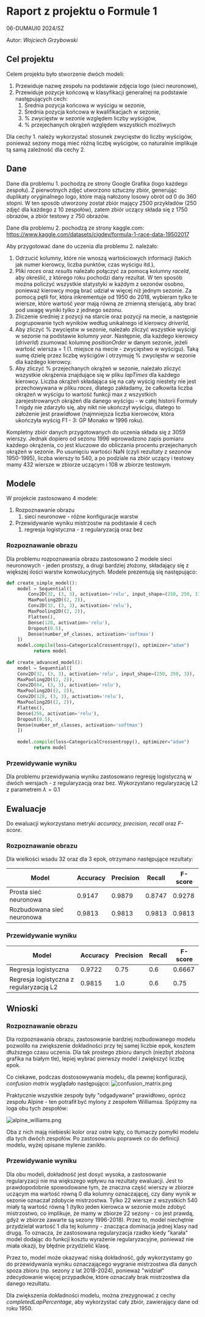 # Raport z projektu o Formule 1  
  
06-DUMAUI0 2024/SZ  
  
Autor: *Wojciech Grzybowski*  
  
## Cel projektu  
Celem projektu było stworzenie dwóch modeli:  
  
1. Przewiduje nazwę zespołu na podstawie zdjęcia logo (sieci neuronowe),  
2. Przewiduje pozycje końcową w klasyfikacji generalnej na podstawie następujących cech:  
    1. Średnia pozycja końcowa w wyścigu w sezonie,  
    2. Średnia pozycja końcowa w kwalifikacjach w sezonie,  
    3. % zwycięstw w sezonie względem liczby wyścigów,  
    4. % przejechanych okrążeń względem wszystkich możliwych  
  
Dla cechy 1. należy wykorzystać stosunek zwycięstw do liczby wyścigów, ponieważ sezony mogą mieć różną liczbę wyścigów, co naturalnie implikuje tą samą zależność dla cechy 2.  
  
## Dane  
Dane dla problemu 1. pochodzą ze strony Google Grafika (logo każdego zespołu). Z pierwotnych zdjęć utworzono sztuczny zbiór, generując duplikaty oryginalnego logo, które mają nałożony losowy obrót od 0 do 360 stopni. W ten sposób utworzony został zbiór mający 2500 przykładów (250 zdjęć dla każdego z 10 zespołów), zatem zbiór uczący składa się z 1750 obrazów, a zbiór testowy z 750 obrazów.
  
Dane dla problemu 2. pochodzą ze strony kaggle.com: https://www.kaggle.com/datasets/cjgdev/formula-1-race-data-19502017  
  
Aby przygotować dane do uczenia dla problemu 2. należało:  
1. Odrzucić kolumny, które nie wnoszą wartościowych informacji (takich jak numer kierowcy, liczba punktów, czas wyścigu itd.),  
2. Pliki *races* oraz *results* należało połączyć za pomocą kolumny *raceId*, aby określić, z którego roku pochodzi dany rezultat. W ten sposób można policzyć wszystkie statystyki w każdym z sezonów osobno, ponieważ kierowcy mogą brać udział w więcej niż jednym sezonie. Za pomocą pętli for, która inkrementuje od 1950 do 2018, wybieram tylko te wiersze, które wartość *year* mają równą ze zmienną sterującą, aby brać pod uwagę wyniki tylko z jednego sezonu.  
3. Zliczenie średniej z pozycji na starcie oraz pozycji na mecie, a następnie pogrupowanie tych wyników według unikalnego id kierowcy *driverId*,  
6. Aby zliczyć % zwycięstw w sezonie, należało zliczyć wszystkie wyścigi w sezonie na podstawie kolumny *year*. Następnie, dla każdego kierowcy (*driverId*) zsumować kolumnę *positionOrder* w danym sezonie, jeżeli wartość wiersza = 1 (1. miejsce na mecie - zwycięstwo w wyścigu). Taką sumę dzielę przez liczbę wyścigów i otrzymuję % zwycięstw w sezonie dla każdego kierowcy.  
7. Aby zliczyć % przejechanych okrążeń w sezonie, należało zliczyć wszystkie okrążenia znajdujące się w pliku *lapTimes* dla każdego kierowcy. Liczba okrążeń składająca się na cały wyścig niestety nie jest przechowywana w pliku *races*, dlatego zakładamy, że całkowita liczba okrążeń w wyścigu to wartość funkcji max z wszystkich zarejestrowanych okrążeń dla danego wyścigu - w całej historii Formuły 1 nigdy nie zdarzyło się, aby nikt nie ukończył wyścigu, dlatego to założenie jest prawidłowe (najmniejsza liczba kierowców, która ukończyła wyścig F1 - 3: GP Monako w 1996 roku).  
  
Kompletny zbiór danych przygotowanych do uczenia składa się z 3059 wierszy. Jednak dopiero od sezonu 1996 wprowadzono zapis pomiaru każdego okrążenia, co jest kluczowe do obliczania procentu przejechanych okrążeń w sezonie. Po usunięciu wartości NaN (czyli rezultaty z sezonów 1950-1995), liczba wierszy to 540, a po podziale na zbiór uczący i testowy mamy 432 wiersze w zbiorze uczącym i 108 w zbiorze testowym.
  
## Modele  
W projekcie zastosowano 4 modele:  
1. Rozpoznawanie obrazu  
    1. sieci neuronowe - różne konfiguracje warstw  
2. Przewidywanie wyniku mistrzostw na podstawie 4 cech  
    1. regresja logistyczna - z regularyzacją oraz bez  
      

<div style="page-break-after: always;"></div>

### Rozpoznawanie obrazu  
  
Dla problemu rozpoznawania obrazu zastosowano 2 modele sieci neuronowych - jeden prostszy, a drugi bardziej złożony, składający się z większej ilości warstw konwolucyjnych. Modele prezentują się następująco:  
  
```python  
def create_simple_model():    
    model = Sequential([    
        Conv2D(32, (3, 3), activation='relu', input_shape=(250, 250, 3)),    
        MaxPooling2D((2, 2)),    
        Conv2D(32, (3, 3), activation='relu'),    
        MaxPooling2D((2, 2)),    
        Flatten(),    
        Dense(128, activation='relu'),    
        Dropout(0.5),    
        Dense(number_of_classes, activation='softmax')  
    ])        
    model.compile(loss=CategoricalCrossentropy(), optimizer="adam")  
          return model    
    
def create_advanced_model():    
    model = Sequential([    
    Conv2D(32, (3, 3), activation='relu', input_shape=(250, 250, 3)),    
    MaxPooling2D((2, 2)),    
    Conv2D(64, (3, 3), activation='relu'),    
    MaxPooling2D((2, 2)),    
    Conv2D(128, (3, 3), activation='relu'),    
    MaxPooling2D((2, 2)),    
    Flatten(),    
    Dense(256, activation='relu'),    
    Dropout(0.5),    
    Dense(number_of_classes, activation='softmax')    
    ])    
        
    model.compile(loss=CategoricalCrossentropy(), optimizer="adam")  
          return model  
```  
  
### Przewidywanie wyniku  
  
Dla problemu przewidywania wyniku zastosowano regresję logistyczną w dwóch wersjach - z regularyzacją oraz bez. Wykorzystano regularyzację L2 z parametrem $\lambda = 0.1$   
  
## Ewaluacje  
  
Do ewaluacji wykorzystano metryki *accuracy, precision, recall* oraz *F-score*.  
  
### Rozpoznawanie obrazu  
  
Dla wielkości wsadu 32 oraz dla 3 epok, otrzymano następujące rezultaty:  
  
| **Model**                  | **Accuracy** | **Precision** | **Recall** | **F-score** |
| -------------------------- | ------------ | ------------- | ---------- | ----------- |
| Prosta sieć neuronowa      | 0.9147       | 0.9879        | 0.8747     | 0.9278      |
| Rozbudowana sieć neuronowa | 0.9813       | 0.9813        | 0.9813     | 0.9813      |
  
### Przewidywanie wyniku  

| Model                                   | Accuracy | Precision | Recall | F-score |
| --------------------------------------- | -------- | --------- | ------ | ------- |
| Regresja logistyczna                    | 0.9722   | 0.75      | 0.6    | 0.6667  |
| Regresja logistyczna z regularyzacją L2 | 0.9815   | 1.0       | 0.6    | 0.75    |
  
## Wnioski  
  
### Rozpoznawanie obrazu  
  
Dla rozpoznawania obrazu, zastosowanie bardziej rozbudowanego modelu pozwoliło na zwiększenie dokładności przy tej samej liczbie epok, kosztem dłuższego czasu uczenia. Dla tak prostego zbioru danych (niezbyt złożona grafika na białym tle), lepiej wybrać pierwszy model i zwiększyć liczbę epok.  
  
Co ciekawe, podczas dostosowywania modelu, dla pewnej konfiguracji, _confusion matrix_ wyglądało następująco: ![confusion_matrix.png](confusion_matrix.png)  
  
Praktycznie wszystkie zespoły były "odgadywane" prawidłowo, oprócz zespołu Alpine - ten potrafił być mylony z zespołem Williamsa. Spójrzmy na loga obu tych zespołów:  
  
![alpine_williams.png](alpine_williams.png)  
  
Oba z nich mają niebieski kolor oraz ostre kąty, co tłumaczy pomyłki modelu dla tych dwóch zespołów. Po zastosowaniu poprawek co do definicji modelu, wyżej opisane mylenie zanikło.

### Przewidywanie wyniku

Dla obu modeli, dokładność jest dosyć wysoka, a zastosowanie regularyzacji nie ma większego wpływu na rezultaty ewaluacji. Jest to prawdopodobnie spowodowane tym, że znaczna część wierszy w zbiorze uczącym ma wartość równą 0 dla kolumny oznaczającej, czy dany wynik w sezonie oznaczał zdobycie mistrzostwa. Tylko 22 wiersze z wszystkich 540 miały tą wartość równą 1 (tylko jeden kierowca w sezonie może zdobyć mistrzostwo, co implikuje, że mamy w zbiorze 22 sezony - co jest prawdą, gdyż w zbiorze zawarte są sezony 1996-2018). Przez to, model niechętnie przydzielał wartość 1 dla tej kolumny - znacząca dominacja jednej klasy nad drugą. To oznacza, że zastosowana regularyzacja rzadko kiedy "karała" model dodając do funkcji kosztu wyrażenie regularyzacyjne, ponieważ nie miała okazji, by błędnie przydzielić klasę.

Przez to, model może okazywać niską dokładność, gdy wykorzystamy go do przewidywania wyniku oznaczającego wygranie mistrzostwa dla danych spoza zbioru (np. sezony z lat 2018-2024), ponieważ "widział" zdecydowanie więcej przypadków, które oznaczały brak mistrzostwa dla danego rezultatu. 

Dla zwiększenia dokładności modelu, można zrezygnować z cechy *completedLapPercentage*, aby wykorzystać cały zbiór, zawierający dane od roku 1950.